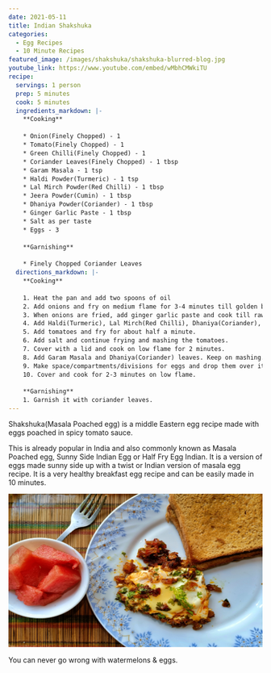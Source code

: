 ```yaml
---
date: 2021-05-11
title: Indian Shakshuka
categories:
  - Egg Recipes
  - 10 Minute Recipes
featured_image: /images/shakshuka/shakshuka-blurred-blog.jpg
youtube_link: https://www.youtube.com/embed/wMbhCMWkiTU    
recipe:
  servings: 1 person
  prep: 5 minutes
  cook: 5 minutes
  ingredients_markdown: |-
    **Cooking**

    * Onion(Finely Chopped) - 1
    * Tomato(Finely Chopped) - 1
    * Green Chilli(Finely Chopped) - 1
    * Coriander Leaves(Finely Chopped) - 1 tbsp
    * Garam Masala - 1 tsp
    * Haldi Powder(Turmeric) - 1 tsp
    * Lal Mirch Powder(Red Chilli) - 1 tbsp
    * Jeera Powder(Cumin) - 1 tbsp
    * Dhaniya Powder(Coriander) - 1 tbsp
    * Ginger Garlic Paste - 1 tbsp 
    * Salt as per taste
    * Eggs - 3

    **Garnishing**

    * Finely Chopped Coriander Leaves
  directions_markdown: |-
    **Cooking**

    1. Heat the pan and add two spoons of oil
    2. Add onions and fry on medium flame for 3-4 minutes till golden brown colour starts appearing. 
    3. When onions are fried, add ginger garlic paste and cook till raw smell of garlic doesn't go away. This will take half a minute.
    4. Add Haldi(Turmeric), Lal Mirch(Red Chilli), Dhaniya(Coriander), Jeera(Cumin) Powder and fry for about 1 minute on medium flame.
    5. Add tomatoes and fry for about half a minute.
    6. Add salt and continue frying and mashing the tomatoes.
    7. Cover with a lid and cook on low flame for 2 minutes.
    8. Add Garam Masala and Dhaniya(Coriander) leaves. Keep on mashing.
    9. Make space/compartments/divisions for eggs and drop them over it.
    10. Cover and cook for 2-3 minutes on low flame.

    **Garnishing**
    1. Garnish it with coriander leaves.
---
```

Shakshuka(Masala Poached egg) is a middle Eastern egg recipe made with eggs poached in spicy tomato sauce. 


This is already popular in India and also commonly known as Masala Poached egg, Sunny Side Indian Egg or Half Fry Egg Indian.
It is a version of eggs made sunny side up with a twist or Indian version of masala egg recipe. 
It is a very healthy breakfast egg recipe and can be easily made in 10 minutes.

![Indian Shakshuka](/images/shakshuka/food-3-blog.jpg)

You can never go wrong with watermelons & eggs.
